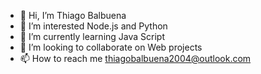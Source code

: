 - 👋 Hi, I’m Thiago Balbuena
- 👀 I’m interested Node.js and Python
- 🌱 I’m currently learning Java Script
- 💞️ I’m looking to collaborate on Web projects
- 📫 How to reach me thiagobalbuena2004@outlook.com

<!---
yThxz/yThxz is a ✨ special ✨ repository because its `README.md` (this file) appears on your GitHub profile.
You can click the Preview link to take a look at your changes.
--->
